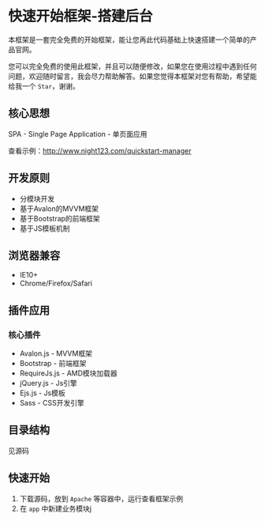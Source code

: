 # 快速开始框架-搭建后台

本框架是一套完全免费的开始框架，能让您再此代码基础上快速搭建一个简单的产品官网。

您可以完全免费的使用此框架，并且可以随便修改，如果您在使用过程中遇到任何问题，欢迎随时留言，我会尽力帮助解答。如果您觉得本框架对您有帮助，希望能给我一个 `Star`，谢谢。

## 核心思想

SPA - Single Page Application - 单页面应用

查看示例：http://www.night123.com/quickstart-manager

## 开发原则

* 分模块开发
* 基于Avalon的MVVM框架
* 基于Bootstrap的前端框架
* 基于JS模板机制

## 浏览器兼容

* IE10+
* Chrome/Firefox/Safari

## 插件应用

###  核心插件

* Avalon.js - MVVM框架
* Bootstrap - 前端框架
* RequireJs.js - AMD模块加载器
* jQuery.js - Js引擎
* Ejs.js - Js模板
* Sass  - CSS开发引擎

## 目录结构

见源码

## 快速开始

1. 下载源码，放到 `Apache` 等容器中，运行查看框架示例
2.  在 `app` 中新建业务模块j
